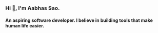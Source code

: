 ### Hi 👋, I'm Aabhas Sao.
#### An aspiring software developer. I believe in building tools that make human life easier.
